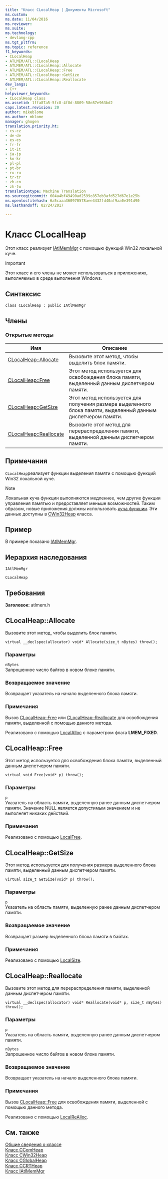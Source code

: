 ```yaml
---
title: "Класс CLocalHeap | Документы Microsoft"
ms.custom: 
ms.date: 11/04/2016
ms.reviewer: 
ms.suite: 
ms.technology:
- devlang-cpp
ms.tgt_pltfrm: 
ms.topic: reference
f1_keywords:
- CLocalHeap
- ATLMEM/ATL::CLocalHeap
- ATLMEM/ATL::CLocalHeap::Allocate
- ATLMEM/ATL::CLocalHeap::Free
- ATLMEM/ATL::CLocalHeap::GetSize
- ATLMEM/ATL::CLocalHeap::Reallocate
dev_langs:
- C++
helpviewer_keywords:
- CLocalHeap class
ms.assetid: 1ffa87a5-5fc8-4f8d-8809-58e87e963bd2
caps.latest.revision: 20
author: mikeblome
ms.author: mblome
manager: ghogen
translation.priority.ht:
- cs-cz
- de-de
- es-es
- fr-fr
- it-it
- ja-jp
- ko-kr
- pl-pl
- pt-br
- ru-ru
- tr-tr
- zh-cn
- zh-tw
translationtype: Machine Translation
ms.sourcegitcommit: 604a4bf49490ad2599c857eb3afd527d67e1e25b
ms.openlocfilehash: 6a5caaa360970578aee4432fd40af9aa0e391d90
ms.lasthandoff: 02/24/2017

---
```

# <a name="clocalheap-class"></a>Класс CLocalHeap
Этот класс реализует [IAtlMemMgr](../../atl/reference/iatlmemmgr-class.md) с помощью функций Win32 локальной куче.  
  
> [!IMPORTANT]
>  Этот класс и его члены не может использоваться в приложениях, выполняемых в среде выполнения Windows.  
  
## <a name="syntax"></a>Синтаксис  
  
```
class CLocalHeap : public IAtlMemMgr
```  
  
## <a name="members"></a>Члены  
  
### <a name="public-methods"></a>Открытые методы  
  
|Имя|Описание|  
|----------|-----------------|  
|[CLocalHeap::Allocate](#allocate)|Вызовите этот метод, чтобы выделить блок памяти.|  
|[CLocalHeap::Free](#free)|Этот метод используется для освобождения блока памяти, выделенный данным диспетчером памяти.|  
|[CLocalHeap::GetSize](#getsize)|Этот метод используется для получения размера выделенного блока памяти, выделенный данным диспетчером памяти.|  
|[CLocalHeap::Reallocate](#reallocate)|Вызовите этот метод для перераспределения памяти, выделенной данным диспетчером памяти.|  
  
## <a name="remarks"></a>Примечания  
 `CLocalHeap`реализует функции выделения памяти с помощью функций Win32 локальной куче.  
  
> [!NOTE]
>  Локальная куча функции выполняются медленнее, чем другие функции управления памятью и предоставляет меньше возможностей. Таким образом, новые приложения должны использовать [куча функции](http://msdn.microsoft.com/library/windows/desktop/aa366711). Эти данные доступны в [CWin32Heap](../../atl/reference/cwin32heap-class.md) класса.  
  
## <a name="example"></a>Пример  
 В примере показано [IAtlMemMgr](../../atl/reference/iatlmemmgr-class.md).  
  
## <a name="inheritance-hierarchy"></a>Иерархия наследования  
 `IAtlMemMgr`  
  
 `CLocalHeap`  
  
## <a name="requirements"></a>Требования  
 **Заголовок:** atlmem.h  
  
##  <a name="allocate"></a>CLocalHeap::Allocate  
 Вызовите этот метод, чтобы выделить блок памяти.  
  
```
virtual __declspec(allocator) void* Allocate(size_t nBytes) throw();
```  
  
### <a name="parameters"></a>Параметры  
 `nBytes`  
 Запрошенное число байтов в новом блоке памяти.  
  
### <a name="return-value"></a>Возвращаемое значение  
 Возвращает указатель на начало выделенного блока памяти.  
  
### <a name="remarks"></a>Примечания  
 Вызов [CLocalHeap::Free](#free) или [CLocalHeap::Reallocate](#reallocate) для освобождения памяти, выделенной с помощью данного метода.  
  
 Реализовано с помощью [LocalAlloc](http://msdn.microsoft.com/library/windows/desktop/aa366723) с параметром флага **LMEM_FIXED**.  
  
##  <a name="free"></a>CLocalHeap::Free  
 Этот метод используется для освобождения блока памяти, выделенный данным диспетчером памяти.  
  
```
virtual void Free(void* p) throw();
```  
  
### <a name="parameters"></a>Параметры  
 `p`  
 Указатель на область памяти, выделенную ранее данным диспетчером памяти. Значение NULL является допустимым значением и не выполняет никаких действий.  
  
### <a name="remarks"></a>Примечания  
 Реализовано с помощью [LocalFree](http://msdn.microsoft.com/library/windows/desktop/aa366730).  
  
##  <a name="getsize"></a>CLocalHeap::GetSize  
 Этот метод используется для получения размера выделенного блока памяти, выделенный данным диспетчером памяти.  
  
```
virtual size_t GetSize(void* p) throw();
```  
  
### <a name="parameters"></a>Параметры  
 `p`  
 Указатель на область памяти, выделенную ранее данным диспетчером памяти.  
  
### <a name="return-value"></a>Возвращаемое значение  
 Возвращает размер выделенного блока памяти в байтах.  
  
### <a name="remarks"></a>Примечания  
 Реализовано с помощью [LocalSize](http://msdn.microsoft.com/library/windows/desktop/aa366745).  
  
##  <a name="reallocate"></a>CLocalHeap::Reallocate  
 Вызовите этот метод для перераспределения памяти, выделенной данным диспетчером памяти.  
  
```
virtual __declspec(allocator) void* Reallocate(void* p, size_t nBytes) throw();
```  
  
### <a name="parameters"></a>Параметры  
 `p`  
 Указатель на область памяти, выделенную ранее данным диспетчером памяти.  
  
 `nBytes`  
 Запрошенное число байтов в новом блоке памяти.  
  
### <a name="return-value"></a>Возвращаемое значение  
 Возвращает указатель на начало выделенного блока памяти.  
  
### <a name="remarks"></a>Примечания  
 Вызов [CLocalHeap::Free](#free) для освобождения памяти, выделенной с помощью данного метода.  
  
 Реализовано с помощью [LocalReAlloc](http://msdn.microsoft.com/library/windows/desktop/aa366742).  
  
## <a name="see-also"></a>См. также  
 [Общие сведения о классе](../../atl/atl-class-overview.md)   
 [Класс CComHeap](../../atl/reference/ccomheap-class.md)   
 [Класс CWin32Heap](../../atl/reference/cwin32heap-class.md)   
 [Класс CGlobalHeap](../../atl/reference/cglobalheap-class.md)   
 [Класс CCRTHeap](../../atl/reference/ccrtheap-class.md)   
 [Класс IAtlMemMgr](../../atl/reference/iatlmemmgr-class.md)

